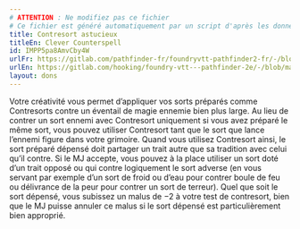 ```yaml
---
# ATTENTION : Ne modifiez pas ce fichier
# Ce fichier est généré automatiquement par un script d'après les données du module Foundry VTT officiel et de sa traduction
title: Contresort astucieux
titleEn: Clever Counterspell
id: IMPP5pa8AmvCby4W
urlFr: https://gitlab.com/pathfinder-fr/foundryvtt-pathfinder2-fr/-/blob/master/data/feats/IMPP5pa8AmvCby4W.htm
urlEn: https://gitlab.com/hooking/foundry-vtt---pathfinder-2e/-/blob/master/packs/data/feats.db/clever-counterspell.json
layout: dons
---
```

Votre créativité vous permet d’appliquer vos sorts préparés comme Contresorts contre un éventail de magie ennemie bien plus large. Au lieu de contrer un sort ennemi avec Contresort uniquement si vous avez préparé le même sort, vous pouvez utiliser Contresort tant que le sort que lance l’ennemi figure dans votre grimoire. Quand vous utilisez Contresort ainsi, le sort préparé dépensé doit partager un trait autre que sa tradition avec celui qu’il contre. Si le MJ accepte, vous pouvez à la place utiliser un sort doté d’un trait opposé ou qui contre logiquement le sort adverse (en vous servant par exemple d’un sort de froid ou d’eau pour contrer boule de feu ou délivrance de la peur pour contrer un sort de terreur). Quel que soit le sort dépensé, vous subissez un malus de −2 à votre test de contresort, bien que le MJ puisse annuler ce malus si le sort dépensé est particulièrement bien approprié.
